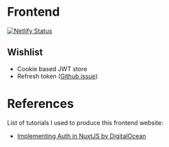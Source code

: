 # Frontend
[![Netlify Status](https://api.netlify.com/api/v1/badges/9166b573-1cee-48eb-89e4-c9b60a47c938/deploy-status)](https://app.netlify.com/sites/yafig/deploys)

## Wishlist

- Cookie based JWT store
- Refresh token ([Github issue](https://github.com/nuxt-community/auth-module/issues/686))

# References

List of tutorials I used to produce this frontend website:

- [Implementing Auth in NuxtJS by DigitalOcean](https://www.digitalocean.com/community/tutorials/implementing-authentication-in-nuxtjs-app)
